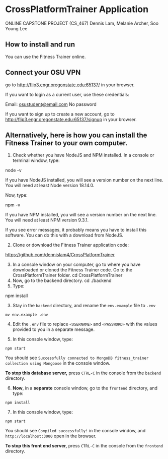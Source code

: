 # CrossPlatformTrainer Application
ONLINE CAPSTONE PROJECT (CS_467)
Dennis Lam, Melanie Archer, Soo Young Lee

## How to install and run
You can use the Fitness Trainer online.

## Connect your OSU VPN
go to http://flip3.engr.oregonstate.edu:65137/ in your browser.


If you want to login as a current user, use these credentials:

Email: osustudent@email.com
No password

If you want to sign up to create a new account, go to http://flip3.engr.oregonstate.edu:65137/signup in your browser.



## Alternatively, here is how you can install the Fitness Trainer to your own computer.

1. Check whether you have NodeJS and NPM installed. In a console or terminal window, type:

node -v

If you have NodeJS installed, you will see a version number on the next line. You will need at least Node version 18.14.0.

Now, type:

npm -v

If you have NPM installed, you will see a version number on the next line. You will need at least NPM version 9.3.1.

If you see error messages, it probably means you have to install this software. You can do this with a download from NodeJS.


2. Clone or download the Fitness Trainer application code:

https://github.com/dennislam4/CrossPlatformTrainer

3. In a console window on your computer, go to where you have downloaded or cloned the Fitness Trainer code.
Go to the CrossPlatformTrainer folder.
cd CrossPlatformTrainer
4. Now, go to the backend directory.
cd ./backend
5. Type:

npm install

3. Stay in the `backend` directory, and rename the `env.example` file to `.env`
```shell
mv env.example .env
```
4. Edit the `.env` file to replace `<USERNAME>` and `<PASSWORD>` with the values provided to you in a separate message.

6. In this console window, type:
```shell
npm start
```
You should see `Successfully connected to MongoDB fitness_trainer collection using Mongoose` in the console window.

**To stop this database server,** press `CTRL-C` in the console from the `backend` directory.

6. **Now**, in a **separate** console window, go to the `frontend` directory, and type:
```shell
npm install
```
7. In this console window, type:
```shell
npm start
```
You should see `Compiled successfully!` in the console window, and `http://localhost:3000` open in the browser.

**To stop this front end server,** press `CTRL-C` in the console from the `frontend` directory.




